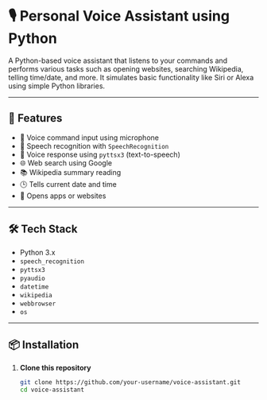 # 🎙️ Personal Voice Assistant using Python

A Python-based voice assistant that listens to your commands and performs various tasks such as opening websites, searching Wikipedia, telling time/date, and more. It simulates basic functionality like Siri or Alexa using simple Python libraries.

---

## 📌 Features

- 🎤 Voice command input using microphone
- 🧠 Speech recognition with `SpeechRecognition`
- 📢 Voice response using `pyttsx3` (text-to-speech)
- 🌐 Web search using Google
- 📚 Wikipedia summary reading
- 🕒 Tells current date and time
- 🔗 Opens apps or websites

---

## 🛠️ Tech Stack

- Python 3.x
- `speech_recognition`
- `pyttsx3`
- `pyaudio`
- `datetime`
- `wikipedia`
- `webbrowser`
- `os`

---

## 📦 Installation

1. **Clone this repository**
   ```bash
   git clone https://github.com/your-username/voice-assistant.git
   cd voice-assistant

